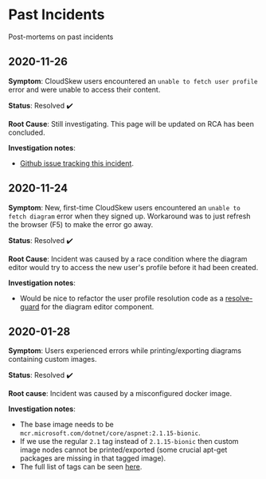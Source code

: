 # Past Incidents

Post-mortems on past incidents

## 2020-11-26

**Symptom**: CloudSkew users encountered an `unable to fetch user profile` error and were unable to access their content.

**Status**: Resolved :heavy_check_mark:

**Root Cause**: Still investigating. This page will be updated on RCA has been concluded.

**Investigation notes**:

* [Github issue tracking this incident](https://github.com/cloudskew/cloudskew/issues/135).

## 2020-11-24

**Symptom**: New, first-time CloudSkew users encountered an `unable to fetch diagram` error when they signed up. Workaround was to just refresh the browser (F5) to make the error go away.

**Status**: Resolved :heavy_check_mark:

**Root Cause**: Incident was caused by a race condition where the diagram editor would try to access the new user's profile before it had been created.

**Investigation notes**:

* Would be nice to refactor the user profile resolution code as a [resolve-guard](https://angular.io/api/router/Resolve) for the diagram editor component.

## 2020-01-28

**Symptom**: Users experienced errors while printing/exporting diagrams containing custom images.

**Status**: Resolved :heavy_check_mark:

**Root cause**: Incident was caused by a misconfigured docker image.

**Investigation notes**:

* The base image needs to be `mcr.microsoft.com/dotnet/core/aspnet:2.1.15-bionic`.
* If we use the regular `2.1` tag instead of `2.1.15-bionic` then custom image nodes cannot be printed/exported (some crucial apt-get packages are missing in that tagged image).
* The full list of tags can be seen [here](https://hub.docker.com/_/microsoft-dotnet-core-aspnet/).
